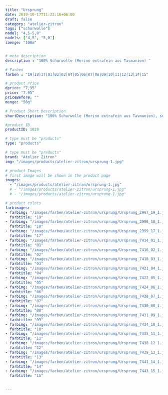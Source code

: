 ```yaml
---
title: "Ursprung"
date: 2019-10-17T11:22:16+06:00
draft: false
category: "atelier-zitron"
tags: ["schurwolle"]	
nadel: "4,5-5,0"
nadels: ["4,5", "5,0"] 
laenge: "100m"	


# meta description
description : "100% Schurwolle (Merino extrafein aus Tasmanien) "

# Farben
farben : "19|18|17|01|02|03|04|05|06|07|08|09|10|11|12|13|14|15"

# product Price
dprice: "7,95"
price: "7.95"
priceBefore: ""
menge: "50g"

# Product Short Description
shortDescription: "100% Schurwolle (Merino extrafein aus Tasmanien), sehr weiches Garn für alle Herbst- und Winteraccessoires..."

#product ID
productID: 1028

# type must be "products"
type: "products"

# type must be "products"
brand: "Atelier Zitron"
img: "/images/products/atelier-zitron/ursprung-1.jpg"   

# product Images
# first image will be shown in the product page
images:
  - "/images/products/atelier-zitron/ursprung-1.jpg"
  # - "/images/products/atelier-zitron/ursprung-1.jpg"
  # - "/images/products/atelier-zitron/ursprung-1.jpg"

# product colors
farbimages:
- farbimg: "/images/farben/atelier-zitron/ursprung/Ursprung_2997_19_1.jpg"	
  farbtitle: "19"
- farbimg: "/images/farben/atelier-zitron/ursprung/Ursprung_2998_18_1.jpg"	
  farbtitle: "18"
- farbimg: "/images/farben/atelier-zitron/ursprung/Ursprung_2999_17_1.jpg"	
  farbtitle: "17"
- farbimg: "/images/farben/atelier-zitron/ursprung/Ursprung_7414_01_1.jpg"	
  farbtitle: "01"
- farbimg: "/images/farben/atelier-zitron/ursprung/Ursprung_7416_02_1.jpg"	
  farbtitle: "02"
- farbimg: "/images/farben/atelier-zitron/ursprung/Ursprung_7418_03_1.jpg"	
  farbtitle: "03"
- farbimg: "/images/farben/atelier-zitron/ursprung/Ursprung_7421_04_1.jpg"	
  farbtitle: "04"
- farbimg: "/images/farben/atelier-zitron/ursprung/Ursprung_7422_05_1.jpg"	
  farbtitle: "05"
- farbimg: "/images/farben/atelier-zitron/ursprung/Ursprung_7424_06_1.jpg"	
  farbtitle: "06"
- farbimg: "/images/farben/atelier-zitron/ursprung/Ursprung_7428_07_1.jpg"	
  farbtitle: "07"
- farbimg: "/images/farben/atelier-zitron/ursprung/Ursprung_7430_08_1.jpg"	
  farbtitle: "08"
- farbimg: "/images/farben/atelier-zitron/ursprung/Ursprung_7431_09_1.jpg"	
  farbtitle: "09"
- farbimg: "/images/farben/atelier-zitron/ursprung/Ursprung_7434_10_1.jpg"	
  farbtitle: "10"
- farbimg: "/images/farben/atelier-zitron/ursprung/Ursprung_7435_11_1.jpg"	
  farbtitle: "11"
- farbimg: "/images/farben/atelier-zitron/ursprung/Ursprung_7438_12_1.jpg"	
  farbtitle: "12"
- farbimg: "/images/farben/atelier-zitron/ursprung/Ursprung_7439_13_1.jpg"	
  farbtitle: "13"
- farbimg: "/images/farben/atelier-zitron/ursprung/Ursprung_7441_14_1.jpg"	
  farbtitle: "14"
- farbimg: "/images/farben/atelier-zitron/ursprung/Ursprung_7443_15_1.jpg"	
  farbtitle: "15"


---
```



